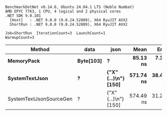 ```

BenchmarkDotNet v0.14.0, Ubuntu 24.04.1 LTS (Noble Numbat)
AMD EPYC 7763, 1 CPU, 4 logical and 2 physical cores
.NET SDK 9.0.101
  [Host]   : .NET 9.0.0 (9.0.24.52809), X64 RyuJIT AVX2
  ShortRun : .NET 9.0.0 (9.0.24.52809), X64 RyuJIT AVX2

Job=ShortRun  IterationCount=3  LaunchCount=1  
WarmupCount=3  

```
| Method                  | data      | json                 | Mean      | Error     | StdDev   | Min       | Max       | Gen0   | Allocated |
|------------------------ |---------- |--------------------- |----------:|----------:|---------:|----------:|----------:|-------:|----------:|
| **MemoryPack**              | **Byte[103]** | **?**                    |  **85.13 ns** |  **7.324 ns** | **0.401 ns** |  **84.69 ns** |  **85.49 ns** | **0.0148** |     **248 B** |
| **SystemTextJson**          | **?**         | **{&quot;X&quot;(...)\\n&quot;} [150]** | **571.74 ns** | **38.460 ns** | **2.108 ns** | **569.39 ns** | **573.46 ns** | **0.0143** |     **248 B** |
| SystemTextJsonSourceGen | ?         | {&quot;X&quot;(...)\\n&quot;} [150] | 574.49 ns | 31.278 ns | 1.714 ns | 572.87 ns | 576.28 ns | 0.0143 |     248 B |
